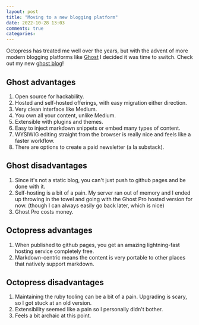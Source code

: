 ```yaml
---
layout: post
title: "Moving to a new blogging platform"
date: 2022-10-28 13:03
comments: true
categories: 
---
```


Octopress has treated me well over the years, but with the advent of more modern blogging platforms like [Ghost](https://ghost.org/) I decided it was time to switch.  Check out my new [ghost blog](https://blog.tleyden.net)!

## Ghost advantages

1. Open source for hackability.
2. Hosted and self-hosted offerings, with easy migration either direction.
3. Very clean interface like Medium.
4. You own all your content, unlike Medium.
5. Extensible with plugins and themes.
6. Easy to inject markdown snippets or embed many types of content.
7. WYSIWIG editing straight from the browser is really nice and feels like a faster workflow.
8. There are options to create a paid newsletter (a la substack).

## Ghost disadvantages

1. Since it's not a static blog, you can't just push to github pages and be done with it.
2. Self-hosting is a bit of a pain. My server ran out of memory and I ended up throwing in the towel and going with the Ghost Pro hosted version for now.  (though I can always easily go back later, which is nice)
3. Ghost Pro costs money.


## Octopress advantages

1. When published to github pages, you get an amazing lightning-fast hosting service completely free.
2. Markdown-centric means the content is very portable to other places that natively support markdown.

## Octopress disadvantages

1. Maintaining the ruby tooling can be a bit of a pain.  Upgrading is scary, so I got stuck at an old version.
2. Extensibility seemed like a pain so I personally didn't bother.
3. Feels a bit archaic at this point.